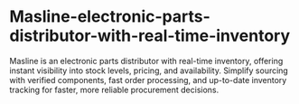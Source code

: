 # Masline-electronic-parts-distributor-with-real-time-inventory
Masline is an electronic parts distributor with real-time inventory, offering instant visibility into stock levels, pricing, and availability. Simplify sourcing with verified components, fast order processing, and up-to-date inventory tracking for faster, more reliable procurement decisions.
